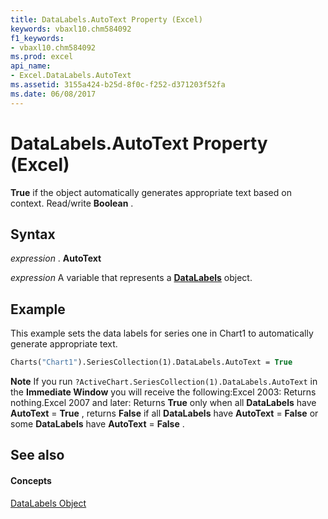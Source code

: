 ```yaml
---
title: DataLabels.AutoText Property (Excel)
keywords: vbaxl10.chm584092
f1_keywords:
- vbaxl10.chm584092
ms.prod: excel
api_name:
- Excel.DataLabels.AutoText
ms.assetid: 3155a424-b25d-8f0c-f252-d371203f52fa
ms.date: 06/08/2017
---
```



# DataLabels.AutoText Property (Excel)

 **True** if the object automatically generates appropriate text based on context. Read/write **Boolean** .


## Syntax

 _expression_ . **AutoText**

 _expression_ A variable that represents a **[DataLabels](Excel.DataLabels(object).md)** object.


## Example

This example sets the data labels for series one in Chart1 to automatically generate appropriate text.


```vb
Charts("Chart1").SeriesCollection(1).DataLabels.AutoText = True
```


 **Note**  If you run  `?ActiveChart.SeriesCollection(1).DataLabels.AutoText` in the **Immediate Window** you will receive the following:Excel 2003: Returns nothing.Excel 2007 and later: Returns  **True** only when all **DataLabels** have **AutoText** = **True** , returns **False** if all **DataLabels** have **AutoText** = **False** or some **DataLabels** have **AutoText** = **False** .


## See also


#### Concepts


[DataLabels Object](Excel.DataLabels(object).md)

